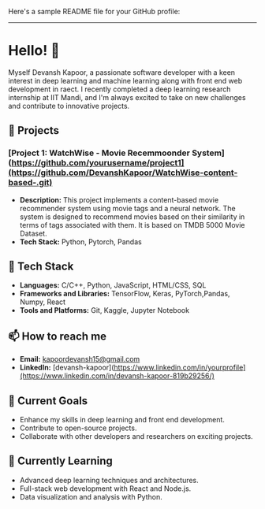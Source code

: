 Here's a sample README file for your GitHub profile:

---

# Hello! 👋

Myself Devansh Kapoor, a passionate software developer with a keen interest in deep learning and machine learning along with front end web development in raect. I recently completed a deep learning research internship at IIT Mandi, and I'm always excited to take on new challenges and contribute to innovative projects.

## 🔭 Projects

### [Project 1: WatchWise - Movie Recemmoonder System](https://github.com/yourusername/project1](https://github.com/DevanshKapoor/WatchWise-content-based-.git)
- **Description:** This project implements a content-based movie recommender system using movie tags and a neural network. The system is designed to recommend movies based on their similarity in terms of tags associated with them. It is based on TMDB 5000 Movie Dataset.
- **Tech Stack:** Python, Pytorch, Pandas


## 🌱 Tech Stack
- **Languages:** C/C++, Python, JavaScript, HTML/CSS, SQL
- **Frameworks and Libraries:** TensorFlow, Keras, PyTorch,Pandas, Numpy, React
- **Tools and Platforms:** Git, Kaggle, Jupyter Notebook

## 📫 How to reach me
- **Email:** kapoordevansh15@gmail.com
- **LinkedIn:** [devansh-kapoor](https://www.linkedin.com/in/yourprofile](https://www.linkedin.com/in/devansh-kapoor-819b29256/)

## 🚀 Current Goals
- Enhance my skills in deep learning and front end development.
- Contribute to open-source projects.
- Collaborate with other developers and researchers on exciting projects.

## 🧠 Currently Learning
- Advanced deep learning techniques and architectures.
- Full-stack web development with React and Node.js.
- Data visualization and analysis with Python.

